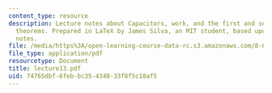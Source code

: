 ```yaml
---
content_type: resource
description: Lecture notes about Capacitors, work, and the first and second uniqueness
  theorems. Prepared in LaTeX by James Silva, an MIT student, based upon handwritten
  notes.
file: /media/https%3A/open-learning-course-data-rc.s3.amazonaws.com/8-022-physics-ii-electricity-and-magnetism-fall-2006/74765dbf6febbc35434033f8f5c18af5_lecture13.pdf
file_type: application/pdf
resourcetype: Document
title: lecture13.pdf
uid: 74765dbf-6feb-bc35-4340-33f8f5c18af5
---
```

